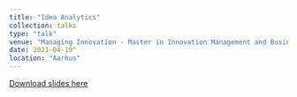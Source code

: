```yaml
---
title: "Idea Analytics"
collection: talks
type: "talk"
venue: "Managing Innovation - Master in Innovation Management and Business Development"
date: 2021-04-19"
location: "Aarhus"
---
```


[Download slides here](http://knielbo.github.io/files/kln_mginno.pdf)
